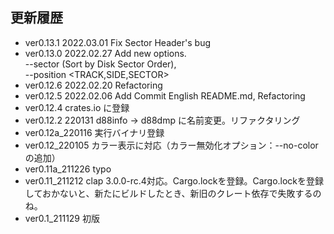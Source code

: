 更新履歴
----------
+ ver0.13.1 2022.03.01 Fix Sector Header's bug
+ ver0.13.0 2022.02.27 Add new options.  
 --sector (Sort by Disk Sector Order),  
 --position <TRACK,SIDE,SECTOR>
+ ver0.12.6 2022.02.20 Refactoring
+ ver0.12.5 2022.02.06 Add Commit English README.md, Refactoring
+ ver0.12.4 crates.io に登録 
+ ver0.12.2 220131 d88info -> d88dmp に名前変更。リファクタリング
+ ver0.12a_220116 実行バイナリ登録
+ ver0.12_220105  カラー表示に対応（カラー無効化オプション：--no-colorの追加）
+ ver0.11a_211226  typo
+ ver0.11_211212  clap 3.0.0-rc.4対応。Cargo.lockを登録。Cargo.lockを登録しておかないと、新たにビルドしたとき、新旧のクレート依存で失敗するのね。
+ ver0.1_211129  初版
